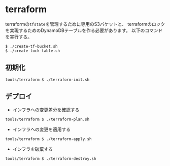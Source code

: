 # terraform

terraformの`tfstate`を管理するために専用のS3バケットと、
terraformのロックを実現するためのDynamoDBテーブルを作る必要があります。
以下のコマンドを実行する。

```shell
$ ./create-tf-bucket.sh
$ ./create-lock-table.sh
```

## 初期化

```shell
tools/terraform $ ./terraform-init.sh
```

## デプロイ

- インフラへの変更差分を確認する

```shell
tools/terraform $ ./terraform-plan.sh
```

- インフラへの変更を適用する

```shell
tools/terraform $ ./terraform-apply.sh
```

- インフラを破棄する

```shell
tools/terraform $ ./terraform-destroy.sh
```
